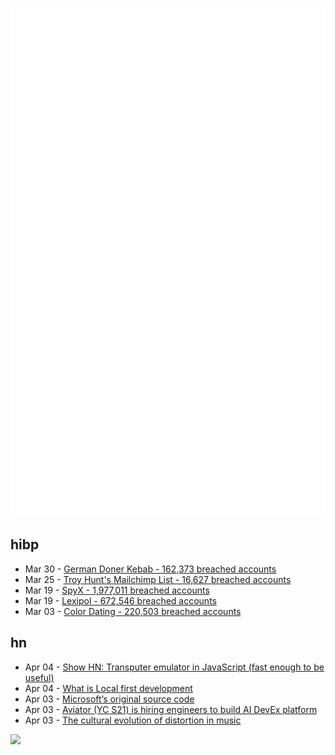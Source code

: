 ![Metrics](https://raw.githubusercontent.com/phixion/phixion/master/metrics.svg)

## hibp

<!--
for https://github.com/phixion/phixion/blob/main/.github/workflows/feeds.yml
-->
<!--START_SECTION:haveibeenpwnd-->
- Mar 30 - [German Doner Kebab - 162,373 breached accounts](https://haveibeenpwned.com/PwnedWebsites#GermanDonerKebab)
- Mar 25 - [Troy Hunt's Mailchimp List - 16,627 breached accounts](https://haveibeenpwned.com/PwnedWebsites#TroyHuntMailchimpList)
- Mar 19 - [SpyX - 1,977,011 breached accounts](https://haveibeenpwned.com/PwnedWebsites#SpyX)
- Mar 19 - [Lexipol - 672,546 breached accounts](https://haveibeenpwned.com/PwnedWebsites#Lexipol)
- Mar 03 - [Color Dating - 220,503 breached accounts](https://haveibeenpwned.com/PwnedWebsites#ColorDating)
<!--END_SECTION:haveibeenpwnd-->

## hn

<!--
for https://github.com/phixion/phixion/blob/main/.github/workflows/feeds.yml
-->
<!--START_SECTION:hn-->
- Apr 04 - [Show HN: Transputer emulator in JavaScript (fast enough to be useful)](https://nanochess.org/transputer_emulator.html)
- Apr 04 - [What is Local first development](https://alexop.dev/posts/what-is-local-first-web-development/)
- Apr 03 - [Microsoft’s original source code](https://www.gatesnotes.com/home/home-page-topic/reader/microsoft-original-source-code)
- Apr 03 - [Aviator (YC S21) is hiring engineers to build AI DevEx platform](https://www.ycombinator.com/companies/aviator/jobs)
- Apr 03 - [The cultural evolution of distortion in music](https://royalsocietypublishing.org/doi/10.1098/rstb.2024.0014)
<!--END_SECTION:hn-->

<!--
for https://yhype.me
-->
![](https://hit.yhype.me/github/profile?user_id=13013670)
